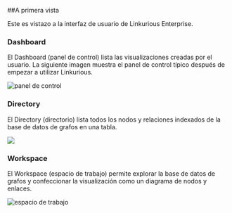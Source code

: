 ##A primera vista

Este es vistazo a la interfaz de usuario de Linkurious Enterprise.

### Dashboard

El Dashboard (panel de control) lista las visualizaciones creadas por el usuario. La siguiente imagen muestra el panel de control típico después de empezar a utilizar Linkurious.

![panel de control](https://github.com/Linkurious/linkurious-enterprise-manual/raw/master/en/first-visualization/Dashboard.png)

### Directory

El Directory (directorio) lista todos los nodos y relaciones indexados de la base de datos de grafos en una tabla.

![](https://github.com/Linkurious/linkurious-enterprise-manual/raw/master/en/first-visualization/Directory.png)

### Workspace

El Workspace (espacio de trabajo) permite explorar la base de datos de grafos y confeccionar la visualización como un diagrama de nodos y enlaces.

![espacio de trabajo](https://github.com/Linkurious/linkurious-enterprise-manual/raw/master/en/first-visualization/Workspace.png)